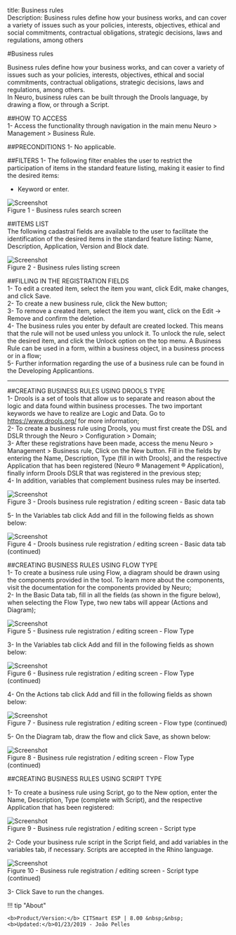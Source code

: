 title: Business rules  
Description: Business rules define how your business works, and can cover a variety of issues such as your policies, interests, objectives, ethical and social commitments, contractual obligations, strategic decisions, laws and regulations, among others  

#Business rules

Business rules define how your business works, and can cover a variety of issues such as your policies, interests, objectives, ethical and social commitments, contractual obligations, strategic decisions, laws and regulations, among others.  
In Neuro, business rules can be built through the Drools language, by drawing a flow, or through a Script.    

##HOW TO ACCESS  
1-	Access the functionality through navigation in the main menu Neuro > Management > Business Rule.    

##PRECONDITIONS
1-	No applicable.  

##FILTERS
1-	The following filter enables the user to restrict the participation of items in the standard feature listing, making it easier to find the desired items:  
-    Keyword or enter.  

![Screenshot](images/business-rule-filter.png)  
Figure 1 - Business rules search screen  

##ITEMS LIST  
The following cadastral fields are available to the user to facilitate the identification of the desired items in the standard feature listing: Name, Description, Application, Version and Block date.  

![Screenshot](images/business-rule-item.png)  
Figure 2 - Business rules listing screen

##FILLING IN THE REGISTRATION FIELDS  
  1- To edit a created item, select the item you want, click Edit, make changes, and click Save.  
  2- To create a new business rule, click the New button;  
  3- To remove a created item, select the item you want, click  on the Edit → Remove and confirm the deletion.  
  4- The business rules you enter by default are created locked. This means that the rule will not be used unless you unlock it. To unlock the rule, select the desired item, and click the Unlock option on the top menu. A Business Rule can be used in a form, within a business object, in a business process or in a flow;  
  5- Further information regarding the use of a business rule can be found in the Developing Applicantions.  

--------------------  

##CREATING BUSINESS RULES USING DROOLS TYPE  
  1- Drools is a set of tools that allow us to separate and reason about the logic and data found within business processes. The two important keywords we have to realize are Logic and Data. Go to https://www.drools.org/ for more information;  
  2- To create a business rule using Drools, you must first create the DSL and DSLR through the Neuro > Configuration > Domain;  
  3- After these registrations have been made, access the menu Neuro > Management > Business rule, Click on the New button. Fill in the fields by entering the  Name, Description, Type (fill in with Drools), and the respective Application that has been registered (Neuro ® Management ®  Application), finally inform Drools DSLR that was registered in the previous step;  
  4- In addition, variables that complement business rules may be inserted.  

![Screenshot](images/business-rule-drools.png)  
Figure 3 - Drools business rule registration / editing screen - Basic data tab  

  5- In the Variables tab click Add and fill in the following fields as shown below:

![Screenshot](images/business-rule-variables.png)  
Figure 4 - Drools business rule registration / editing screen - Basic data tab (continued)  

##CREATING BUSINESS RULES USING FLOW TYPE  
  1- To create a business rule using Flow, a diagram should be drawn using the components provided in the tool. To learn more about the components, visit the documentation for the components provided by Neuro;  
  2- In the Basic Data tab, fill in all the fields (as shown in the figure below), when selecting the Flow Type, two new tabs will appear (Actions and Diagram);  

![Screenshot](images/business-rule-flow.png)  
Figure 5 - Business rule registration / editing screen - Flow Type  

  3- In the Variables tab click Add and fill in the following fields as shown below:  

![Screenshot](images/business-rule-flowType.png)   
Figure 6 - Business rule registration / editing screen - Flow Type (continued)  

  4- On the Actions tab click Add and fill in the following fields as shown below:  

![Screenshot](images/business-rule-flowType2.png)  
Figure 7 - Business rule registration / editing screen - Flow type (continued)  

  5- On the Diagram tab, draw the flow and click Save, as shown below:  

![Screenshot](images/business-rule-flowType3.png)  
Figure 8 - Business rule registration / editing screen - Flow Type (continued)  

##CREATING BUSINESS RULES USING SCRIPT TYPE  

  1- To create a business rule using Script, go to the New option, enter the Name, Description, Type (complete with Script), and the respective Application that has been registered:  

![Screenshot](images/business-rule-script.png)  
Figure 9 - Business rule registration / editing screen - Script type  

  2- Code your business rule script in the Script field, and add variables in the variables tab, if necessary. Scripts are accepted in the Rhino language.  

![Screenshot](images/business-rule-script2.png)  
Figure 10 - Business rule registration / editing screen - Script type (continued)  

  3- Click Save to run the changes.  


!!! tip "About"

    <b>Product/Version:</b> CITSmart ESP | 8.00 &nbsp;&nbsp;
    <b>Updated:</b>01/23/2019 - João Pelles  







